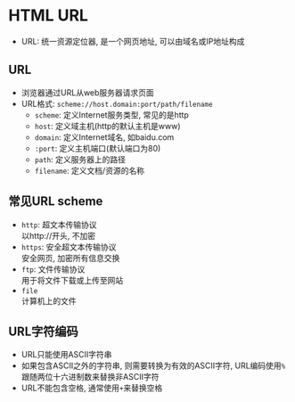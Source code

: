 # HTML URL

* URL: 统一资源定位器, 是一个网页地址, 可以由域名或IP地址构成


## URL

* 浏览器通过URL从web服务器请求页面
* URL格式: `scheme://host.domain:port/path/filename`
    - `scheme`: 定义Internet服务类型, 常见的是http
    - `host`: 定义域主机(http的默认主机是www)
    - `domain`: 定义Internet域名, 如baidu.com
    - `:port`: 定义主机端口(默认端口为80)
    - `path`: 定义服务器上的路径
    - `filename`: 定义文档/资源的名称


## 常见URL scheme

* `http`: 超文本传输协议   
以http://开头, 不加密
* `https`: 安全超文本传输协议   
安全网页, 加密所有信息交换
* `ftp`: 文件传输协议    
用于将文件下载或上传至网站
* `file`    
计算机上的文件



## URL字符编码

* URL只能使用ASCII字符串
* 如果包含ASCII之外的字符串, 则需要转换为有效的ASCII字符, URL编码使用`%`跟随两位十六进制数来替换非ASCII字符
* URL不能包含空格, 通常使用`+`来替换空格


